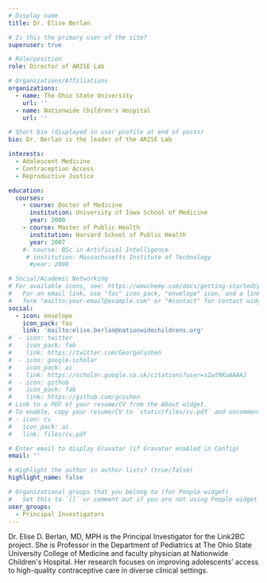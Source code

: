 ```yaml
---
# Display name
title: Dr. Elise Berlan

# Is this the primary user of the site?
superuser: true

# Role/position
role: Director of ARISE Lab

# Organizations/Affiliations
organizations:
  - name: The Ohio State University
    url: ''
  - name: Nationwide Children's Hospital
    url: ''

# Short bio (displayed in user profile at end of posts)
bio: Dr. Berlan is the leader of the ARISE Lab

interests:
  - Adolescent Medicine
  - Contraception Access
  - Reproductive Justice

education:
  courses:
    - course: Doctor of Medicine
      institution: University of Iowa School of Medicine
      year: 2000
    - course: Master of Public Health
      institution: Harvard School of Public Health
      year: 2007
    #- course: BSc in Artificial Intelligence
     # institution: Massachusetts Institute of Technology
      #year: 2008

# Social/Academic Networking
# For available icons, see: https://wowchemy.com/docs/getting-started/page-builder/#icons
#   For an email link, use "fas" icon pack, "envelope" icon, and a link in the
#   form "mailto:your-email@example.com" or "#contact" for contact widget.
social:
  - icon: envelope
    icon_pack: fas
    link: 'mailto:elise.berlan@nationwidechildrens.org'
#  - icon: twitter
#    icon_pack: fab
#    link: https://twitter.com/GeorgeCushen
#  - icon: google-scholar
#    icon_pack: ai
#    link: https://scholar.google.co.uk/citations?user=sIwtMXoAAAAJ
#  - icon: github
#    icon_pack: fab
#    link: https://github.com/gcushen
# Link to a PDF of your resume/CV from the About widget.
# To enable, copy your resume/CV to `static/files/cv.pdf` and uncomment the lines below.
# - icon: cv
#   icon_pack: ai
#   link: files/cv.pdf

# Enter email to display Gravatar (if Gravatar enabled in Config)
email: ''

# Highlight the author in author lists? (true/false)
highlight_name: false

# Organizational groups that you belong to (for People widget)
#   Set this to `[]` or comment out if you are not using People widget.
user_groups:
  - Principal Investigators
---
```


Dr. Elise D. Berlan, MD, MPH is the Principal Investigator for the Link2BC project. She is Professor in the Department of Pediatrics at The Ohio State University College of Medicine and faculty physician at Nationwide Children's Hospital. Her research focuses on improving adolescents’ access to high-quality contraceptive care in diverse clinical settings.
